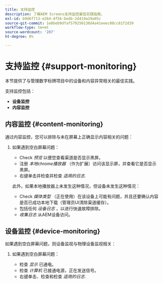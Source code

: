 ```yaml
---
title: 支持监控
description: 了解AEM Screens支持监控最佳实践指南。
exl-id: b9d6f713-e26d-4f56-bedb-2d419a19a05c
source-git-commit: 1e8beb9dfaf579250138d4a41eeec88cc81f2d39
workflow-type: tm+mt
source-wordcount: '207'
ht-degree: 0%

---
```


# 支持监控 {#support-monitoring}

本节提供了与管理数字标牌项目中的设备和内容异常相关的最佳实践。

支持监控包括：

* **设备监控**
* **内容监控**

## 内容监控 {#content-monitoring}

通过内容监控，您可以排除与未在屏幕上正确显示内容相关的问题：

1. 如果遇到空白屏幕问题：

   * Check *预览* 以便您查看渠道是否显示黑屏。
   * 注册 *本地chrome播放器* （作为扩展）访问该显示屏，并查看它是否显示黑屏。
   * 右键单击并检查并检查 *适用的日志*.

   此外，如果本地播放器上未发生这种情况，但设备未发生这种情况：

   * Check *媒体类型* （正在使用）在该设备上可能有问题，并且还要确认内容是否已成功本地下载（管理员UI清除渠道缓存）。
   * 包括任何 *设备日志* ，以进行快速故障排除。
   * *收集日志* 从AEM设备访问。

## 设备监控 {#device-monitoring}

如果遇到空白屏幕问题，则设备监视与物理设备监视相关：

1. 如果遇到空白屏幕问题：

   * 检查 *显示* 已通电。
   * 检查 *计算机* 已接通电源，正在发送信号。
   * 右键单击、检查和检查 *适用的日志*.
